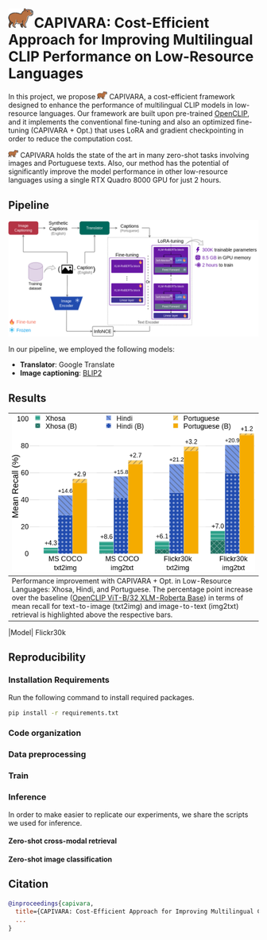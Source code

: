 # <img src="assets/capivara.png" style="width:50px; margin-right:-5px"> CAPIVARA: Cost-Efficient Approach for Improving Multilingual CLIP Performance on Low-Resource Languages

In this project, we propose <img src="assets/capivara.png" style="width:20px"> CAPIVARA, a cost-efficient framework
designed to enhance the performance of multilingual CLIP models in low-resource languages. Our framework are built upon
pre-trained [OpenCLIP](https://github.com/mlfoundations/open_clip/tree/main#openclip), and it implements the
conventional fine-tuning and also an optimized fine-tuning (CAPIVARA + Opt.) that uses LoRA and gradient checkpointing in order to reduce 
the computation cost.

<img src="assets/capivara.png" style="width:20px"> CAPIVARA holds the state of the art in many zero-shot tasks involving 
images and Portuguese texts. Also, our method has the potential of significantly improve the model performance in other 
low-resource languages using a single RTX Quadro 8000 GPU for just 2 hours.

## Pipeline
<img src="assets/pipeline.png" >

In our pipeline, we employed the following models:

+ **Translator**: Google Translate
+ **Image captioning**: [BLIP2](https://huggingface.co/Salesforce/blip2-opt-2.7b-coco)

## Results

| <img src="assets/low-resource-lang.png" >                                                                                                                                                                                                                                                                                                                                                                       |
|-----------------------------------------------------------------------------------------------------------------------------------------------------------------------------------------------------------------------------------------------------------------------------------------------------------------------------------------------------------------------------------------------------------------|
| Performance improvement with CAPIVARA + Opt. in Low-Resource Languages: Xhosa, Hindi, and Portuguese. The percentage point increase over the baseline ([OpenCLIP ViT-B/32 XLM-Roberta Base](https://huggingface.co/laion/CLIP-ViT-B-32-xlm-roberta-base-laion5B-s13B-b90k)) in terms of mean recall for text-to-image (txt2img) and image-to-text (img2txt) retrieval is highlighted above the respective bars. |


|Model| Flickr30k
## Reproducibility

### Installation Requirements
Run the following command to install required packages.

```bash
pip install -r requirements.txt
```

### Code organization

### Data preprocessing

### Train

### Inference
In order to make easier to replicate our experiments, we share the scripts we used for inference.

#### Zero-shot cross-modal retrieval

#### Zero-shot image classification

## Citation
```bibtex
@inproceedings{capivara,
  title={CAPIVARA: Cost-Efficient Approach for Improving Multilingual CLIP Performance on Low-Resource Languages},
  ...
}
```